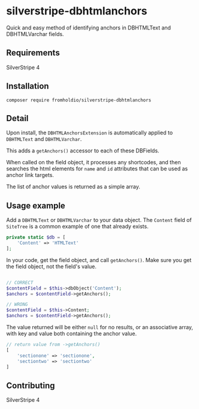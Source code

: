 # silverstripe-dbhtmlanchors

Quick and easy method of identifying anchors in DBHTMLText and DBHTMLVarchar fields.

## Requirements

SilverStripe 4

## Installation

`composer require fromholdio/silverstripe-dbhtmlanchors`

## Detail

Upon install, the `DBHTMLAnchorsExtension` is automatically applied to `DBHTMLText` and `DBHTMLVarchar`.

This adds a `getAnchors()` accessor to each of these DBFields.

When called on the field object, it processes any shortcodes, and then searches the html elements for `name` and `id` attributes that can be used as anchor link targets.

The list of anchor values is returned as a simple array.

## Usage example

Add a `DBHTMLText` or `DBHTMLVarchar` to your data object. The `Content` field of `SiteTree` is a common example of one that already exists.

```php
private static $db = [
    'Content' => 'HTMLText'
];
```

In your code, get the field object, and call `getAnchors()`. Make sure you get the field object, not the field's value.

```php

// CORRECT
$contentField = $this->dbObject('Content');
$anchors = $contentField->getAnchors();

// WRONG
$contentField = $this->Content;
$anchors = $contentField->getAnchors();
```

The value returned will be either `null` for no results, or an associative array, with key and value both containing the anchor value.

```php
// return value from ->getAnchors()
[
    'sectionone' => 'sectionone',
    'sectiontwo' => 'sectiontwo'
]
```


## Contributing

SilverStripe 4
